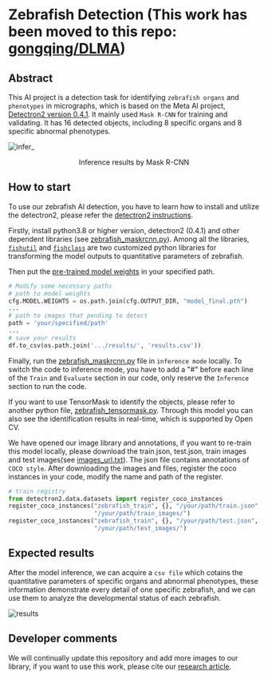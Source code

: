 # Zebrafish Detection (This work has been moved to this repo: [gongqing/DLMA](https://github.com/gonggqing/DLMA))
## Abstract
This AI project is a detection task for identifying `zebrafish organs` and `phenotypes` in micrographs, which is based on the Meta AI project, [Detectron2 version 0.4.1](https://github.com/facebookresearch/detectron2). It mainly used `Mask R-CNN` for training and validating. It has 16 detected objects, including 8 specific organs and 8 specific abnormal phenotypes. 

![infer_](https://user-images.githubusercontent.com/57084033/177120642-c2a074d5-0c78-4a35-99f8-85f1ae02a80c.gif)
<p align="center">Inference results by Mask R-CNN</p>

## How to start
To use our zebrafish AI detection, you have to learn how to install and utilize the detectron2, please refer the [detectron2 instructions](https://detectron2.readthedocs.io/en/latest/tutorials/getting_started.html). 

Firstly, install python3.8 or higher version, detectron2 (0.4.1) and other dependent libraries (see [zebrafish_maskrcnn.py](https://github.com/gonggqing/zebrafish_detection/blob/ddff5e1871fb63bbb34f46db6785534ed34c017a/zebrafish_maskrcnn.py)). Among all the libraries, [`fishutil`](https://github.com/gonggqing/zebrafish_detection/blob/b4dbee1b6be693c0968b62c1cd86daa5472d827d/fishutil.py) and [`fishclass`](https://github.com/gonggqing/zebrafish_detection/blob/b4dbee1b6be693c0968b62c1cd86daa5472d827d/fishclass.py) are two customized python libraries for transforming the model outputs to quantitative parameters of zebrafish.

Then put the [pre-trained model weights](https://drive.google.com/file/d/1yyREJccnKeRDJ4BOnFMt3FNddC_w4fm_/view?usp=sharing) in your specified path.
```python
# Modify some necessary paths
# path to model weights
cfg.MODEL.WEIGHTS = os.path.join(cfg.OUTPUT_DIR, "model_final.pth")
...
# path to images that pending to detect
path = 'your/specified/path'
...
# save your results
df.to_csv(os.path.join('.../results/', 'results.csv'))
```
Finally, run the [zebrafish_maskrcnn.py](https://github.com/gonggqing/zebrafish_detection/blob/ddff5e1871fb63bbb34f46db6785534ed34c017a/zebrafish_maskrcnn.py) file in `inference mode` locally. To switch the code to inference mode, you have to add a "#" before each line of the `Train` and `Evaluate` section in our code, only reserve the `Inference` section to run the code.

If you want to use TensorMask to identify the objects, please refer to another python file, [zebrafish_tensormask.py](https://github.com/gonggqing/zebrafish_detection/blob/700af1363e0dcb599e681f200a53363b32b7f4c7/zebrafish_tensormask.py). Through this model you can also see the identification results in real-time, which is supported by Open CV.

We have opened our image library and annotations, if you want to re-train this model locally, please download the train.json, test.json, train images and test images(see [images_url.txt](https://github.com/gonggqing/zebrafish_detection/blob/fa6b5911c9373ff5d726fe5b4af44394f8cb81f5/images/images_url.txt)). The json file contains annotations of `COCO style`. After downloading the images and files, register the coco instances in your code, modify the name and path of the register.
```python
# train registry
from detectron2.data.datasets import register_coco_instances
register_coco_instances("zebrafish_train", {}, "/your/path/train.json",
                        "/your/path/train_images/")
register_coco_instances("zebrafish_train", {}, "/your/path/test.json",
                        "/your/path/test_images/")
```
## Expected results
After the model inference, we can acquire a `csv file` which cotains the quantitative parameters of specific organs and abnormal phenotypes, these information demonstrate every detail of one specific zebrafish, and we can use them to analyze the developmental status of each zebrafish.

![results](https://user-images.githubusercontent.com/57084033/177250653-fbf07d17-8ba5-4be0-838c-360d66022691.png)

## Developer comments
We will continually update this repository and add more images to our library, if you want to use this work, please cite our [research article]().
